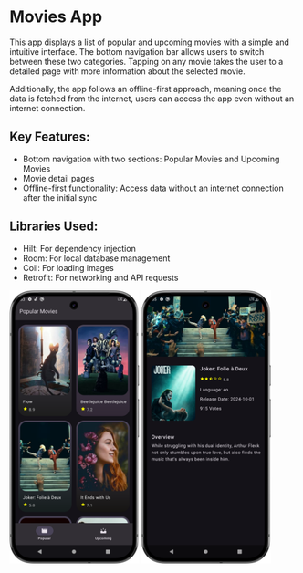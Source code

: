 # Movies App

This app displays a list of popular and upcoming movies with a simple and intuitive interface. The
bottom navigation bar allows users to switch between these two categories. Tapping on any movie
takes the user to a detailed page with more information about the selected movie.

Additionally, the app follows an offline-first approach, meaning once the data is fetched from the
internet, users can access the app even without an internet connection.

## Key Features:

- Bottom navigation with two sections: Popular Movies and Upcoming Movies
- Movie detail pages
- Offline-first functionality: Access data without an internet connection after the initial sync

## Libraries Used:

- Hilt: For dependency injection
- Room: For local database management
- Coil: For loading images
- Retrofit: For networking and API requests

<p float="left">
  <img src="images/home.png" alt="Home Screen" width="45%" />
  <img src="images/detail.png" alt="Detail Screen" width="45%" />
</p>
